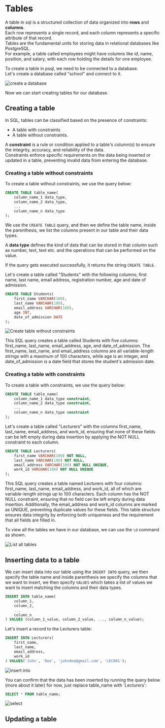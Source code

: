 # Tables

A table in sql is a structured collection of data organized into **rows** and **columns**.  
Each row represents a single record, and each column represents a specific attribute of that record.  
Tables are the fundamental units for storing data in relational databases like PostgreSQL.  
For example, a table called employees might have columns like id, name, position, and salary, with each row holding the details for one employee.  

To create a table in psql, we need to be connected to a database.  
Let's create a database called "school" and connect to it.

![create a database](tables-img-1.png)

Now we can start creating tables for our database.

## Creating a table
In SQL, tables can be classified based on the presence of constraints:
- A table with constraints
- A table without constraints.

A **constraint** is a rule or condition applied to a table's column(s) to ensure the integrity, accuracy, and reliability of the data.  
Constraints enforce specific requirements on the data being inserted or updated in a table, preventing invalid data from entering the database.  

### Creating a table without constraints
To create a table without constraints, we use the query below:
```sql
CREATE TABLE table_name(
    column_name_1 data_type,
    column_name_2 data_type,
    ...
    column_name_n data_type
);
```
We use the ```CREATE TABLE``` query, and then we define the table name, inside the parenthesis, we list the columns present in our table and their data types.

A **data type** defines the kind of data that can be stored in that column such as number, text, text etc. and the operations that can be performed on the value.

If the query gets executed successfully, it returns the string ```CREATE TABLE```.

Let's create a table called "Students" with the following columns; first name, last name, email address, registration number, age and date of admission.

```sql
CREATE TABLE Students(
    first_name VARCHAR(100),
    last_name VARCHAR(100),
    email_address VARCHAR(100),
    age INT,
    date_of_admission DATE
);
```

![Create table without constraints](create-table-no-constraints.png)

This SQL query creates a table called Students with five columns: first_name, last_name, email_address, age, and date_of_admission. 
The first_name, last_name, and email_address columns are all variable-length strings with a maximum of 100 characters, while age is an integer, 
and date_of_admission is a date field that stores the student's admission date.

### Creating a table with constraints
To create a table with constraints, we use the query below:
```sql
CREATE TABLE table_name(
    column_name_1 data_type constraint,
    column_name_2 data_type constraint,
    ...
    column_name_n data_type constraint
);
```

Let's create a table called "Lecturers" with the columns first_name, last_name, email_address, and work_id, 
ensuring that none of these fields can be left empty during data insertion by applying the NOT NULL constraint to each column.  
```sql
CREATE TABLE Lecturers(
    first_name VARCHAR(100) NOT NULL,
    last_name VARCHAR(100) NOT NULL,
    email_address VARCHAR(100) NOT NULL UNIQUE,
    work_id VARCHAR(100) NOT NULL UNIQUE
);
```

This SQL query creates a table named Lecturers with four columns: first_name, last_name, email_address, and work_id, 
all of which are variable-length strings up to 100 characters. Each column has the NOT NULL constraint, ensuring that no 
field can be left empty during data insertion. Additionally, the email_address and work_id columns are marked as UNIQUE, 
preventing duplicate values for these fields. This table structure ensures data integrity by enforcing both uniqueness 
and the requirement that all fields are filled in.

To view all the tables we have in our database, we can use the ```\d``` command as shown.

![List all tables](list-all-tables.png)

## Inserting data to a table
We can insert data into our table using the ```INSERT INTO``` query, we then specify the table name and inside parenthesis 
we specify the columns that we want to insert, we then specify ```VALUES``` which takes a list of values we want to insert 
matching the columns and their data types.

```sql
INSERT INTO table_name(
    column_1,
    column_2,
    ...
    column_n
) VALUES (column_1_value, column_2_value, ..., column_n_value);
```

Let's insert a record to the Lecturers table:
```sql
INSERT INTO Lecturers(
    first_name,
    last_name,
    email_address,
    work_id
) VALUES('John', 'Doe', 'johndoe@gmail.com', 'LEC001');
```

![insert into](insert-into.png)

You can confirm that the data has been inserted by running the query below (more about it later)
for now, just replace table_name with 'Lecturers':

```sql
SELECT * FROM table_name;
```

![select](select.png)

## Updating a table